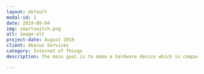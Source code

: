 ```yaml
---
layout: default
modal-id: 1
date: 2019-08-04
img: smartswitch.png
alt: image-alt
project-date: August 2019
client: Abacus Services
category: Internet of Things
description: The main goal is to make a hardware device which is compact, low cost and can be retrofitted in any household. This will achieve more targeted customer as no change in initial infrastructure is needed. I helped in technical designing and writing main firmaware program for the devices. The main SoC used is ESP32-WROOM, with RTC crystal alongside to manage scheduled actions. https://www.abacusservices.in/

---
```




